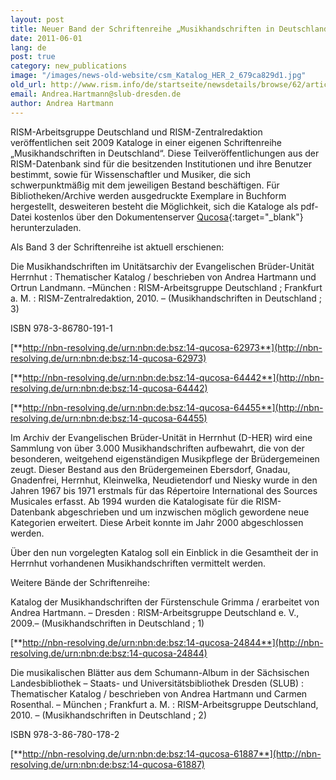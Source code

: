 ```yaml
---
layout: post
title: Neuer Band der Schriftenreihe „Musikhandschriften in Deutschland“ erschienen
date: 2011-06-01
lang: de
post: true
category: new_publications
image: "/images/news-old-website/csm_Katalog_HER_2_679ca829d1.jpg"
old_url: http://www.rism.info/de/startseite/newsdetails/browse/62/article/64/new-volume-published-in-the-music-manuscripts-in-germany-series.html
email: Andrea.Hartmann@slub-dresden.de
author: Andrea Hartmann
---
```



RISM-Arbeitsgruppe Deutschland und RISM-Zentralredaktion veröffentlichen seit 2009 Kataloge in einer eigenen Schriftenreihe „Musikhandschriften in Deutschland“. Diese Teilveröffentlichungen aus der RISM-Datenbank sind für die besitzenden Institutionen und ihre Benutzer bestimmt, sowie für Wissenschaftler und Musiker, die sich schwerpunktmäßig mit dem jeweiligen Bestand beschäftigen. Für Bibliotheken/Archive werden ausgedruckte Exemplare in Buchform hergestellt, desweiteren besteht die Möglichkeit, sich die Kataloge als pdf-Datei kostenlos über den Dokumentenserver [Qucosa](http://www.qucosa.de/){:target="_blank"} herunterzuladen.

Als Band 3 der Schriftenreihe ist aktuell erschienen:

Die Musikhandschriften im Unitätsarchiv der Evangelischen Brüder-Unität Herrnhut : Thematischer Katalog / beschrieben von Andrea Hartmann und Ortrun Landmann. –München : RISM-Arbeitsgruppe Deutschland ; Frankfurt a. M. : RISM-Zentralredaktion, 2010. – (Musikhandschriften in Deutschland ; 3)

ISBN 978-3-86780-191-1

[**http://nbn-resolving.de/urn:nbn:de:bsz:14-qucosa-62973**](http://nbn-resolving.de/urn:nbn:de:bsz:14-qucosa-62973)

[**http://nbn-resolving.de/urn:nbn:de:bsz:14-qucosa-64442**](http://nbn-resolving.de/urn:nbn:de:bsz:14-qucosa-64442)

[**http://nbn-resolving.de/urn:nbn:de:bsz:14-qucosa-64455**](http://nbn-resolving.de/urn:nbn:de:bsz:14-qucosa-64455)

Im Archiv der Evangelischen Brüder-Unität in Herrnhut (D-HER) wird eine Sammlung von über 3.000 Musikhandschriften aufbewahrt, die von der besonderen, weitgehend eigenständigen Musikpflege der Brüdergemeinen zeugt. Dieser Bestand aus den Brüdergemeinen Ebersdorf, Gnadau, Gnadenfrei, Herrnhut, Kleinwelka, Neudietendorf und Niesky wurde in den Jahren 1967 bis 1971 erstmals für das Répertoire International des Sources Musicales erfasst. Ab 1994 wurden die Katalogisate für die RISM-Datenbank abgeschrieben und um inzwischen möglich gewordene neue Kategorien erweitert. Diese Arbeit konnte im Jahr 2000 abgeschlossen werden.

Über den nun vorgelegten Katalog soll ein Einblick in die Gesamtheit der in Herrnhut vorhandenen Musikhandschriften vermittelt werden.

Weitere Bände der Schriftenreihe:

Katalog der Musikhandschriften der Fürstenschule Grimma / erarbeitet von Andrea Hartmann. – Dresden : RISM-Arbeitsgruppe Deutschland e. V., 2009.– (Musikhandschriften in Deutschland ; 1)

[**http://nbn-resolving.de/urn:nbn:de:bsz:14-qucosa-24844**](http://nbn-resolving.de/urn:nbn:de:bsz:14-qucosa-24844)

Die musikalischen Blätter aus dem Schumann-Album in der Sächsischen Landesbibliothek – Staats- und Universitätsbibliothek Dresden (SLUB) : Thematischer Katalog / beschrieben von Andrea Hartmann und Carmen Rosenthal. – München ; Frankfurt a. M. : RISM-Arbeitsgruppe Deutschland, 2010. – (Musikhandschriften in Deutschland ; 2)

ISBN 978-3-86-780-178-2

[**http://nbn-resolving.de/urn:nbn:de:bsz:14-qucosa-61887**](http://nbn-resolving.de/urn:nbn:de:bsz:14-qucosa-61887)